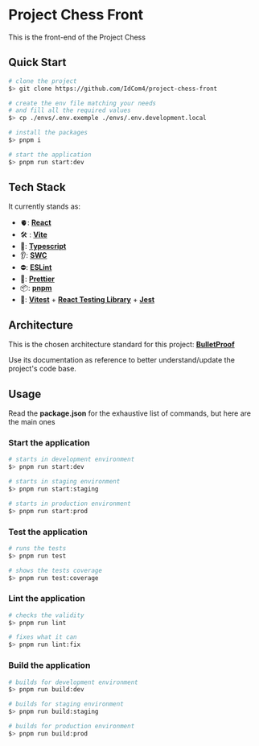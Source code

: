 # Project Chess Front

This is the front-end of the Project Chess

## Quick Start

```sh
# clone the project
$> git clone https://github.com/IdCom4/project-chess-front

# create the env file matching your needs
# and fill all the required values
$> cp ./envs/.env.exemple ./envs/.env.development.local

# install the packages
$> pnpm i

# start the application
$> pnpm run start:dev
```

## Tech Stack

It currently stands as:

- 🫀: **[React](https://react.dev/reference/react)**
- 🛠 : **[Vite](https://vite.dev/guide/)**
- 🧬: **[Typescript](https://www.typescriptlang.org/docs/)**
- 👂: **[SWC](https://swc.rs/)**
- ⛔️: **[ESLint](https://eslint.org/docs/latest/)**
- 💎: **[Prettier](https://prettier.io/docs/)**
- 📦: **[pnpm](https://pnpm.io/)**
- 🧨: **[Vitest](https://vitest.dev/guide/)** + **[React Testing Library](https://testing-library.com/)** + **[Jest](https://jestjs.io/fr/docs/getting-started)**

## Architecture

This is the chosen architecture standard for this project: **[BulletProof](https://github.com/alan2207/bulletproof-react/blob/master/docs/project-structure.md)**

Use its documentation as reference to better understand/update the project's code base.

## Usage

Read the **package.json** for the exhaustive list of commands, but here are the main ones

### Start the application

```sh
# starts in development environment
$> pnpm run start:dev

# starts in staging environment
$> pnpm run start:staging

# starts in production environment
$> pnpm run start:prod
```

### Test the application

```sh
# runs the tests
$> pnpm run test

# shows the tests coverage
$> pnpm run test:coverage
```

### Lint the application

```sh
# checks the validity
$> pnpm run lint

# fixes what it can
$> pnpm run lint:fix
```

### Build the application

```sh
# builds for development environment
$> pnpm run build:dev

# builds for staging environment
$> pnpm run build:staging

# builds for production environment
$> pnpm run build:prod
```
